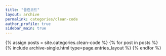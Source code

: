 ```yaml
---
title: "클린코드"
layout: archive
permalink: categories/clean-code
author_profile: true
sidebar_main: true
---
```



{% assign posts = site.categories.clean-code %}
{% for post in posts %} {% include archive-single.html type=page.entries_layout %} {% endfor %}